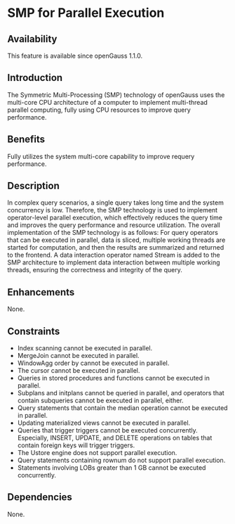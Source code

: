 # SMP for Parallel Execution<a name="EN-US_TOPIC_0000001105395260"></a>

## Availability<a name="section3480125215575"></a>

This feature is available since openGauss 1.1.0.

## Introduction<a name="section5814521587"></a>

The Symmetric Multi-Processing \(SMP\) technology of openGauss uses the multi-core CPU architecture of a computer to implement multi-thread parallel computing, fully using CPU resources to improve query performance.

## Benefits<a name="section148987345811"></a>

Fully utilizes the system multi-core capability to improve requery performance.

## Description<a name="section117041846581"></a>

In complex query scenarios, a single query takes long time and the system concurrency is low. Therefore, the SMP technology is used to implement operator-level parallel execution, which effectively reduces the query time and improves the query performance and resource utilization. The overall implementation of the SMP technology is as follows: For query operators that can be executed in parallel, data is sliced, multiple working threads are started for computation, and then the results are summarized and returned to the frontend. A data interaction operator named Stream is added to the SMP architecture to implement data interaction between multiple working threads, ensuring the correctness and integrity of the query.

## Enhancements<a name="section21149265913"></a>

None.

## Constraints<a name="section51513617597"></a>

-   Index scanning cannot be executed in parallel.
-   MergeJoin cannot be executed in parallel.
-   WindowAgg order by cannot be executed in parallel.
-   The cursor cannot be executed in parallel.
-   Queries in stored procedures and functions cannot be executed in parallel.
-   Subplans and initplans cannot be queried in parallel, and operators that contain subqueries cannot be executed in parallel, either.
-   Query statements that contain the median operation cannot be executed in parallel.
-   Updating materialized views cannot be executed in parallel.
-   Queries that trigger triggers cannot be executed concurrently. Especially, INSERT, UPDATE, and DELETE operations on tables that contain foreign keys will trigger triggers.
-   The Ustore engine does not support parallel execution.
-   Query statements containing rownum do not support parallel execution.
-   Statements involving LOBs greater than 1 GB cannot be executed concurrently.

## Dependencies<a name="section20491151513592"></a>

None.
